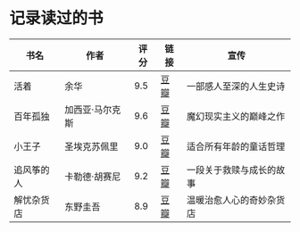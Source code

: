# 记录读过的书

| 书名           | 作者         | 评分 | 链接                                         | 宣传                         |
| -------------- | ------------ | ---- | -------------------------------------------- | ---------------------------- |
| 活着           | 余华         | 9.5  | [豆瓣](https://book.douban.com/subject/4913064/) | 一部感人至深的人生史诗         |
| 百年孤独       | 加西亚·马尔克斯 | 9.6  | [豆瓣](https://book.douban.com/subject/6082808/) | 魔幻现实主义的巅峰之作         |
| 小王子         | 圣埃克苏佩里 | 9.0  | [豆瓣](https://book.douban.com/subject/1084336/) | 适合所有年龄的童话哲理         |
| 追风筝的人     | 卡勒德·胡赛尼 | 9.2  | [豆瓣](https://book.douban.com/subject/1770782/) | 一段关于救赎与成长的故事       |
| 解忧杂货店     | 东野圭吾     | 8.9  | [豆瓣](https://book.douban.com/subject/25862578/) | 温暖治愈人心的奇妙杂货店       |

